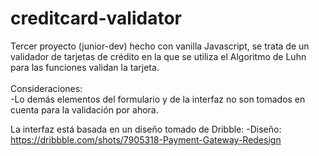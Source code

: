 # creditcard-validator
Tercer proyecto (junior-dev) hecho con vanilla Javascript, se trata de un validador de tarjetas de crédito en la que se utiliza el Algoritmo de Luhn para las funciones
validan la tarjeta. <br><br>
Consideraciones:<br>
-Lo demás elementos del formulario y de la interfaz no son tomados en cuenta para la validación por ahora.

La interfaz está basada en un diseño tomado de Dribble:
-Diseño: https://dribbble.com/shots/7905318-Payment-Gateway-Redesign
